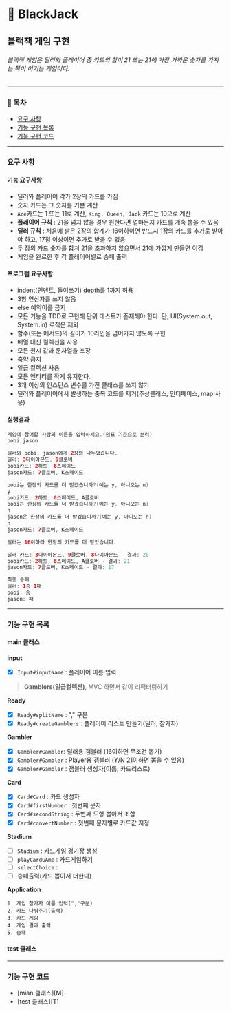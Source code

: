 🎰 BlackJack
===
블랙잭 게임 구현
---
###### 블랙잭 게임은 딜러와 플레이어 중 카드의 합이 21 또는 21에 가장 가까운 숫자를 가지는 쪽이 이기는 게임이다.
---

### 📌 목차
- [요구 사항](#요구-사항)
- [기능 구현 목록](#기능-구현-목록)
- [기능 구현 코드](#기능-구현-코드)

---

### 요구 사항 
#### 기능 요구사항 
- 딜러와 플레이어 각가 2장의 카드를 가짐
- 숫자 카드는 그 숫자를 기본 계산
- `Ace`카드는 1 또는 11로 계산, `King, Queen, Jack` 카드는 10으로 계산
- **플레이어 규칙** : 21을 넘지 않을 경우 원한다면 얼마든지 카드를 계속 뽑을 수 있음
- **딜러 규칙** : 처음에 받은 2장의 합계가 16이하이면 반드시 1장의 카드를 추가로 받아야 하고, 17점 이상이면 추가로 받을 수 없음
- 두 장의 카드 숫자를 합쳐 21을 초과하지 않으면서 21에 가깝게 만들면 이김
- 게임을 완료한 후 각 플레이어별로 승패 출력

#### 프로그램 요구사항
- indent(인덴트, 들여쓰기) depth를 1까지 허용
- 3항 연산자를 쓰지 않음
- else 예약어를 금지
- 모든 기능을 TDD로 구현해 단위 테스트가 존재해야 한다. 단, UI(System.out, System.in) 로직은 제외
- 함수(또는 메서드)의 길이가 10라인을 넘어가지 않도록 구현
- 배열 대신 컬렉션을 사용
- 모든 원시 값과 문자열을 포장
- 축약 금지
- 일급 컬렉션 사용
- 모든 엔티티를 작게 유지한다.
- 3개 이상의 인스턴스 변수를 가진 클래스를 쓰지 않기
- 딜러와 플레이어에서 발생하는 중복 코드를 제거(추상클래스, 인터페이스, map 사용)

#### 실행결과
```java
게임에 참여할 사람의 이름을 입력하세요.(쉼표 기준으로 분리)
pobi,jason

딜러와 pobi, jason에게 2장의 나누었습니다.
딜러: 3다이아몬드, 9클로버
pobi카드: 2하트, 8스페이드
jason카드: 7클로버, K스페이드

pobi는 한장의 카드를 더 받겠습니까?(예는 y, 아니오는 n)
y
pobi카드: 2하트, 8스페이드, A클로버
pobi는 한장의 카드를 더 받겠습니까?(예는 y, 아니오는 n)
n
jason은 한장의 카드를 더 받겠습니까?(예는 y, 아니오는 n)
n
jason카드: 7클로버, K스페이드

딜러는 16이하라 한장의 카드를 더 받았습니다.

딜러 카드: 3다이아몬드, 9클로버, 8다이아몬드 - 결과: 20
pobi카드: 2하트, 8스페이드, A클로버 - 결과: 21
jason카드: 7클로버, K스페이드 - 결과: 17

최종 승패
딜러: 1승 1패
pobi: 승 
jason: 패
```

---

### 기능 구현 목록
#### main 클래스

**input**
- [x] `Input#inputName` : 플레이어 이름 입력 

> **Gamblers(일급컬렉션)**, MVC 하면서 같이 리팩터링하기

**Ready**
- [x] `Ready#splitName` : "," 구분
- [x] `Ready#createGamblers` : 플레이어 리스트 만들기(딜러, 참가자)

**Gambler**
- [x] `Gambler#Gambler`: 딜러용 갬블러 (16이하면 무조건 뽑기)
- [x] `Gambler#Gambler` : Player용 갬블러 (Y/N 21이하면 뽑을 수 있음)
- [x] `Gambler#Gambler` : 갬블러 생성자(이름, 카드리스트)

**Card**
- [x] `Card#Card` : 카드 생성자
- [x] `Card#firstNumber` : 첫번째 문자
- [x] `Card#secondString` : 두번째 도형 뽑아서 조합
- [x] `Card#convertNumber` : 첫번째 문자별로 카드값 지정

**Stadium**
- [ ] `Stadium` : 카드게임 경기장 생성 
- [ ] `playCardGAme` : 카드게임하기
- [ ] `selectChoice` : 
- [ ] 승패출력(카드 뽑아서 더한다)

**Application**
```text
1. 게임 참가자 이름 입력(","구분)
2. 카드 나눠주기(출력)
3. 카드 게임
4. 게임 결과 출력
5. 승패 
```

#### test 클래스

---

### 기능 구현 코드
- [mian 클래스][M]
- [test 클래스][T]

